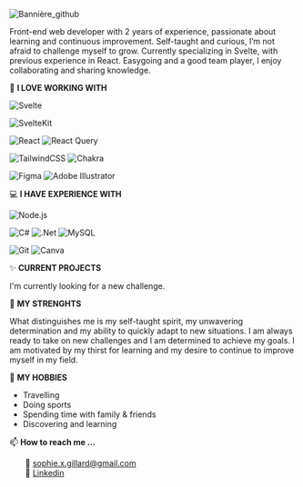 ![Bannière_github](https://github.com/sophiegillard/sophiegillard/assets/108305097/5113b712-3faa-4b0b-8f2d-2ea67f0daaf3)

Front-end web developer with 2 years of experience, passionate about learning and continuous improvement.
Self-taught and curious, I’m not afraid to challenge myself to grow.
Currently specializing in Svelte, with previous experience in React.
Easygoing and a good team player, I enjoy collaborating and sharing knowledge.


💚 **I LOVE WORKING WITH**

![Svelte](https://img.shields.io/badge/svelte-%23FF3E00.svg?style=for-the-badge&logo=svelte&logoColor=white) 

![SvelteKit](https://img.shields.io/badge/sveltekit-%23FF3E00.svg?style=for-the-badge&logo=svelte&logoColor=white)

![React](https://img.shields.io/badge/react-%2320232a.svg?style=for-the-badge&logo=react&logoColor=%2361DAFB) ![React Query](https://img.shields.io/badge/-React%20Query-FF4154?style=for-the-badge&logo=react%20query&logoColor=white) 

![TailwindCSS](https://img.shields.io/badge/tailwindcss-%2338B2AC.svg?style=for-the-badge&logo=tailwind-css&logoColor=white) ![Chakra](https://img.shields.io/badge/chakra-%234ED1C5.svg?style=for-the-badge&logo=chakraui&logoColor=white) 

![Figma](https://img.shields.io/badge/figma-%23F24E1E.svg?style=for-the-badge&logo=figma&logoColor=white) ![Adobe Illustrator](https://img.shields.io/badge/adobe%20illustrator-%23FF9A00.svg?style=for-the-badge&logo=adobe%20illustrator&logoColor=white)

💻 **I HAVE EXPERIENCE WITH**

![Node.js](https://img.shields.io/badge/node.js-%23339933.svg?style=for-the-badge&logo=node.js&logoColor=white)

![C#](https://img.shields.io/badge/c%23-%23239120.svg?style=for-the-badge&logo=c-sharp&logoColor=white)  ![.Net](https://img.shields.io/badge/.NET-5C2D91?style=for-the-badge&logo=.net&logoColor=white) ![MySQL](https://img.shields.io/badge/mysql-%2300f.svg?style=for-the-badge&logo=mysql&logoColor=white) 

![Git](https://img.shields.io/badge/git-%23F05033.svg?style=for-the-badge&logo=git&logoColor=white)  ![Canva](https://img.shields.io/badge/Canva-%2300C4CC.svg?style=for-the-badge&logo=Canva&logoColor=white)

✨ **CURRENT PROJECTS**

I'm currently looking for a new challenge. 

💪 **MY STRENGHTS**

What distinguishes me is my self-taught spirit, my unwavering determination and my ability to quickly adapt to new situations. I am always ready to take on new challenges and I am determined to achieve my goals. I am motivated by my thirst for learning and my desire to continue to improve myself in my field.

🌹 **MY HOBBIES**

- Travelling
- Doing sports
- Spending time with family & friends
- Discovering and learning

📫 **How to reach me ...**  

  &nbsp;&nbsp;&nbsp;&nbsp;&nbsp;&nbsp; :email: sophie.x.gillard@gmail.com  
  &nbsp;&nbsp;&nbsp;&nbsp;&nbsp;&nbsp; :link: [Linkedin](https://www.linkedin.com/in/sophie-gillard/)


<!---
sophiegillard/sophiegillard is a ✨ special ✨ repository because its `README.md` (this file) appears on your GitHub profile.
You can click the Preview link to take a look at your changes.
--->
